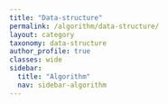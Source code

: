 ```yaml
---
title: "Data-structure"
permalink: /algorithm/data-structure/
layout: category
taxonomy: data-structure
author_profile: true
classes: wide
sidebar:
  title: "Algorithm"
  nav: sidebar-algorithm
---
```


